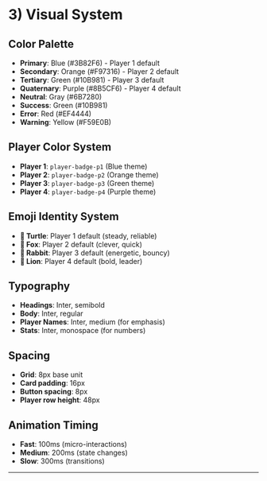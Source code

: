 # 3) Visual System

## Color Palette

* **Primary**: Blue (#3B82F6) - Player 1 default
* **Secondary**: Orange (#F97316) - Player 2 default  
* **Tertiary**: Green (#10B981) - Player 3 default
* **Quaternary**: Purple (#8B5CF6) - Player 4 default
* **Neutral**: Gray (#6B7280)
* **Success**: Green (#10B981)
* **Error**: Red (#EF4444)
* **Warning**: Yellow (#F59E0B)

## Player Color System

* **Player 1**: `player-badge-p1` (Blue theme)
* **Player 2**: `player-badge-p2` (Orange theme)
* **Player 3**: `player-badge-p3` (Green theme)
* **Player 4**: `player-badge-p4` (Purple theme)

## Emoji Identity System

* **🐢 Turtle**: Player 1 default (steady, reliable)
* **🦊 Fox**: Player 2 default (clever, quick)
* **🐰 Rabbit**: Player 3 default (energetic, bouncy)
* **🦁 Lion**: Player 4 default (bold, leader)

## Typography

* **Headings**: Inter, semibold
* **Body**: Inter, regular
* **Player Names**: Inter, medium (for emphasis)
* **Stats**: Inter, monospace (for numbers)

## Spacing

* **Grid**: 8px base unit
* **Card padding**: 16px
* **Button spacing**: 8px
* **Player row height**: 48px

## Animation Timing

* **Fast**: 100ms (micro-interactions)
* **Medium**: 200ms (state changes)
* **Slow**: 300ms (transitions)

---


